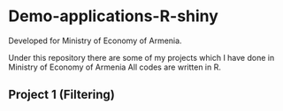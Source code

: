 # Demo-applications-R-shiny
Developed for Ministry of Economy of Armenia.

Under this repository there are some of my projects which I have done in Ministry of Economy of Armenia
All codes are written in R. 

## Project 1 (Filtering)
